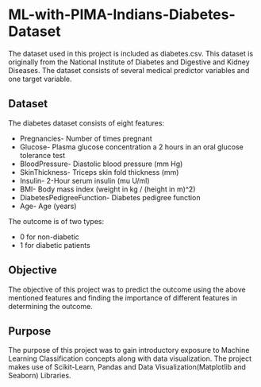 # ML-with-PIMA-Indians-Diabetes-Dataset
The dataset used in this project is included as diabetes.csv. This dataset is originally from the National Institute of Diabetes and Digestive and Kidney Diseases. The dataset consists of several medical predictor variables and one target variable.

## Dataset
The diabetes dataset consists of eight features:
* Pregnancies- Number of times pregnant
* Glucose- Plasma glucose concentration a 2 hours in an oral glucose tolerance test
* BloodPressure- Diastolic blood pressure (mm Hg)
* SkinThickness- Triceps skin fold thickness (mm)
* Insulin- 2-Hour serum insulin (mu U/ml)
* BMI- Body mass index (weight in kg / (height in m)^2)
* DiabetesPedigreeFunction- Diabetes pedigree function
* Age- Age (years)

The outcome is of two types:
* 0 for non-diabetic
* 1 for diabetic patients

## Objective
The objective of this project was to predict the outcome using the above mentioned features and finding the importance of different features in determining the outcome.

## Purpose
The purpose of this project was to gain introductory exposure to Machine Learning Classification concepts along with data visualization. The project makes use of Scikit-Learn, Pandas and Data Visualization(Matplotlib and Seaborn) Libraries.
